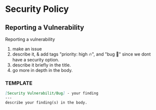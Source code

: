 # Security Policy

## Reporting a Vulnerability

Reporting a vulnerability

1. make an issue
2. describe it, & add tags "priority: high 🔥", and "bug 🐛" since we dont have a security option.
3. describe it briefly in the title.
4. go more in depth in the body.

### TEMPLATE

```markdown
[Security Vulnerabilit/Bug] - your finding
---
describe your finding(s) in the body.
```
